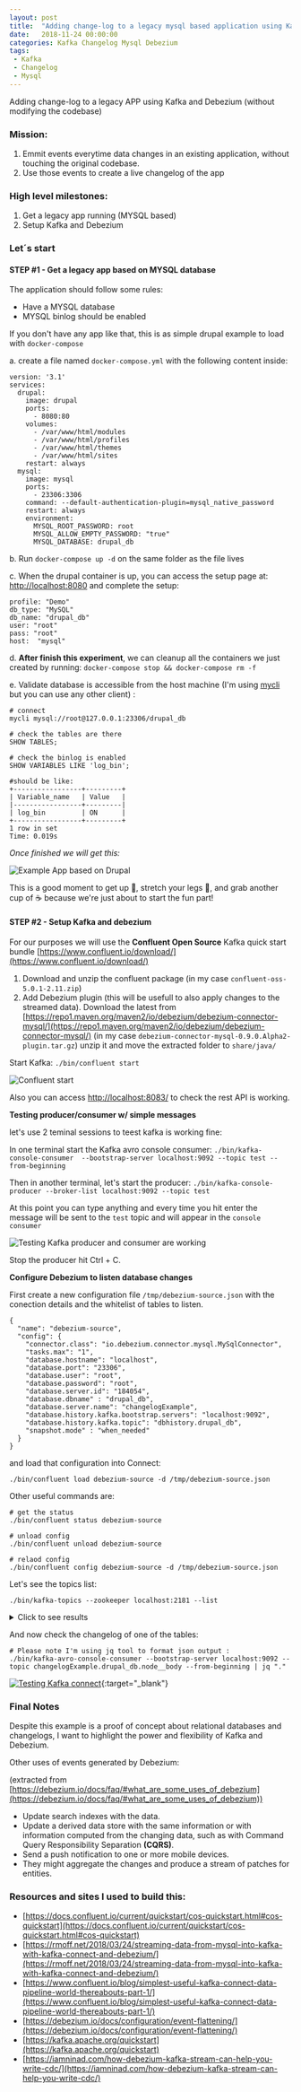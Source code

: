 ```yaml
---
layout: post
title:  "Adding change-log to a legacy mysql based application using Kafka and Debezium"
date:   2018-11-24 00:00:00
categories: Kafka Changelog Mysql Debezium
tags:
 - Kafka
 - Changelog
 - Mysql
---
```



Adding change-log to a legacy APP using Kafka and Debezium (without modifying the codebase)

### Mission: 

1. Emmit events everytime data changes in an existing application, without touching the original codebase.
2. Use those events to create a live changelog of the app

### High level milestones:

1. Get a legacy app running (MYSQL based)
2. Setup Kafka and Debezium


### Let´s start


#### STEP #1 - Get a legacy app based on MYSQL database

The application should follow some rules:

* Have a MYSQL database
* MYSQL binlog should be enabled

If you don't have any app like that, this is as simple drupal example to load with `docker-compose`

a. create a file named `docker-compose.yml` with the following content inside:

	version: '3.1'
	services:
	  drupal:
	    image: drupal
	    ports:
	      - 8080:80
	    volumes:
	      - /var/www/html/modules
	      - /var/www/html/profiles
	      - /var/www/html/themes
	      - /var/www/html/sites
	    restart: always
	  mysql:
	    image: mysql
	    ports:
	      - 23306:3306
	    command: --default-authentication-plugin=mysql_native_password
	    restart: always
	    environment:
	      MYSQL_ROOT_PASSWORD: root
	      MYSQL_ALLOW_EMPTY_PASSWORD: "true"
	      MYSQL_DATABASE: drupal_db



      
b. Run `docker-compose up -d` on the same folder as the file lives

c. When the drupal container is up, you can access the setup page at: [http://localhost:8080](http://localhost:8080) and complete the setup:

	profile: "Demo"
	db_type: "MySQL"
	db_name: "drupal_db"
	user: "root"
	pass: "root"
	host:  "mysql"

d. __After finish this experiment__, we can cleanup all the containers we just created by running: `docker-compose stop && docker-compose rm -f`
 
e. Validate database is accessible from the host machine (I'm using [mycli](https://www.mycli.net/) but you can use any other client) :

	# connect
	mycli mysql://root@127.0.0.1:23306/drupal_db
	
	# check the tables are there
	SHOW TABLES;  

	# check the binlog is enabled
	SHOW VARIABLES LIKE 'log_bin';

	#should be like:
	+-----------------+---------+
	| Variable_name   | Value   |
	|-----------------+---------|
	| log_bin         | ON      |
	+-----------------+---------+
	1 row in set
	Time: 0.019s


 
_Once finished we will get this:_

![Example App based on Drupal](/files/kafka-changelog/example-app.png)

This is a good moment to get up  :raised_hands:, stretch your legs :walking:, and grab another cup of :coffee: because we're just about to start the fun part!  

#### STEP #2 - Setup Kafka and debezium

For our purposes we will use the __Confluent Open Source__ Kafka quick start bundle  [https://www.confluent.io/download/](https://www.confluent.io/download/)

1. Download and unzip the confluent package (in my case `confluent-oss-5.0.1-2.11.zip`)
2. Add Debezium plugin (this will be usefull to also apply changes to the streamed data). Download the latest from [https://repo1.maven.org/maven2/io/debezium/debezium-connector-mysql/](https://repo1.maven.org/maven2/io/debezium/debezium-connector-mysql/) (in my case `debezium-connector-mysql-0.9.0.Alpha2-plugin.tar.gz`) unzip it and move the extracted folder to `share/java/`



Start Kafka: `./bin/confluent start`

![Confluent start](/files/kafka-changelog/confluent_start.png)

Also you can access [http://localhost:8083/](http://localhost:8083/) to check the rest API is working.

__Testing producer/consumer w/ simple messages__

let's use 2 teminal sessions to teest kafka is working fine:

In one terminal start the Kafka avro console consumer: `./bin/kafka-console-consumer  --bootstrap-server localhost:9092 --topic test --from-beginning`


Then in another terminal, let's start the producer: `./bin/kafka-console-producer --broker-list localhost:9092 --topic test` 

At this point you can type anything and every time you hit enter the message will be sent to the `test` topic and will appear in the `console consumer`

![Testing Kafka producer and consumer are working](/files/kafka-changelog/test_kafka.gif)

Stop the  producer hit Ctrl + C.

__Configure Debezium to listen database changes__


First create a new configuration file `/tmp/debezium-source.json`
with the conection details and the whitelist of tables to listen.


	
	{
	  "name": "debezium-source",
	  "config": {
	    "connector.class": "io.debezium.connector.mysql.MySqlConnector",
	    "tasks.max": "1",
	    "database.hostname": "localhost",
	    "database.port": "23306",
	    "database.user": "root",
	    "database.password": "root",
	    "database.server.id": "184054",
	    "database.dbname" : "drupal_db",
	    "database.server.name": "changelogExample",
	    "database.history.kafka.bootstrap.servers": "localhost:9092",
	    "database.history.kafka.topic": "dbhistory.drupal_db",
	    "snapshot.mode" : "when_needed"
	  }
	}
	

and load that configuration into Connect:

	./bin/confluent load debezium-source -d /tmp/debezium-source.json

Other useful commands are: 

	# get the status
	./bin/confluent status debezium-source
	
	# unload config
	./bin/confluent unload debezium-source

	# relaod config
	./bin/confluent config debezium-source -d /tmp/debezium-source.json
	
	
Let's see the topics list:
	
	./bin/kafka-topics --zookeeper localhost:2181 --list
	
<details>
  <summary>Click to see results</summary>
  
  
	__confluent.support.metrics
	__consumer_offsets
	_confluent-ksql-default__command_topic
	_schemas
	changelogExample
	changelogExample.drupal_db.block_content
	changelogExample.drupal_db.block_content__field_banner_image
	changelogExample.drupal_db.block_content__field_content_link
	changelogExample.drupal_db.block_content__field_copyright
	changelogExample.drupal_db.block_content__field_disclaimer
	changelogExample.drupal_db.block_content__field_promo_image
	changelogExample.drupal_db.block_content__field_summary
	changelogExample.drupal_db.block_content__field_title
	changelogExample.drupal_db.block_content_field_data
	changelogExample.drupal_db.block_content_field_revision
	changelogExample.drupal_db.block_content_revision
	changelogExample.drupal_db.block_content_revision__field_banner_image
	changelogExample.drupal_db.block_content_revision__field_content_link
	changelogExample.drupal_db.block_content_revision__field_copyright
	changelogExample.drupal_db.block_content_revision__field_disclaimer
	changelogExample.drupal_db.block_content_revision__field_promo_image
	changelogExample.drupal_db.block_content_revision__field_summary
	changelogExample.drupal_db.block_content_revision__field_title
	changelogExample.drupal_db.cache_bootstrap
	changelogExample.drupal_db.cache_config
	changelogExample.drupal_db.cache_container
	changelogExample.drupal_db.cache_data
	changelogExample.drupal_db.cache_default
	changelogExample.drupal_db.cache_discovery
	changelogExample.drupal_db.cache_entity
	changelogExample.drupal_db.cache_menu
	changelogExample.drupal_db.cache_render
	changelogExample.drupal_db.cachetags
	changelogExample.drupal_db.config
	changelogExample.drupal_db.content_moderation_state
	changelogExample.drupal_db.content_moderation_state_field_data
	changelogExample.drupal_db.content_moderation_state_field_revision
	changelogExample.drupal_db.content_moderation_state_revision
	changelogExample.drupal_db.file_managed
	changelogExample.drupal_db.file_usage
	changelogExample.drupal_db.history
	changelogExample.drupal_db.key_value
	changelogExample.drupal_db.key_value_expire
	changelogExample.drupal_db.menu_tree
	changelogExample.drupal_db.node
	changelogExample.drupal_db.node__body
	changelogExample.drupal_db.node__field_cooking_time
	changelogExample.drupal_db.node__field_difficulty
	changelogExample.drupal_db.node__field_image
	changelogExample.drupal_db.node__field_ingredients
	changelogExample.drupal_db.node__field_number_of_servings
	changelogExample.drupal_db.node__field_preparation_time
	changelogExample.drupal_db.node__field_recipe_category
	changelogExample.drupal_db.node__field_recipe_instruction
	changelogExample.drupal_db.node__field_summary
	changelogExample.drupal_db.node__field_tags
	changelogExample.drupal_db.node_access
	changelogExample.drupal_db.node_field_data
	changelogExample.drupal_db.node_field_revision
	changelogExample.drupal_db.node_revision
	changelogExample.drupal_db.node_revision__body
	changelogExample.drupal_db.node_revision__field_cooking_time
	changelogExample.drupal_db.node_revision__field_difficulty
	changelogExample.drupal_db.node_revision__field_image
	changelogExample.drupal_db.node_revision__field_ingredients
	changelogExample.drupal_db.node_revision__field_number_of_servings
	changelogExample.drupal_db.node_revision__field_preparation_time
	changelogExample.drupal_db.node_revision__field_recipe_category
	changelogExample.drupal_db.node_revision__field_recipe_instruction
	changelogExample.drupal_db.node_revision__field_summary
	changelogExample.drupal_db.node_revision__field_tags
	changelogExample.drupal_db.router
	changelogExample.drupal_db.search_dataset
	changelogExample.drupal_db.search_index
	changelogExample.drupal_db.search_total
	changelogExample.drupal_db.semaphore
	changelogExample.drupal_db.sequences
	changelogExample.drupal_db.sessions
	changelogExample.drupal_db.shortcut
	changelogExample.drupal_db.shortcut_field_data
	changelogExample.drupal_db.taxonomy_index
	changelogExample.drupal_db.taxonomy_term__parent
	changelogExample.drupal_db.taxonomy_term_data
	changelogExample.drupal_db.taxonomy_term_field_data
	changelogExample.drupal_db.url_alias
	changelogExample.drupal_db.user__roles
	changelogExample.drupal_db.users
	changelogExample.drupal_db.users_field_data
	changelogExample.drupal_db.watchdog
	connect-configs
	connect-offsets
	connect-statuses
	dbhistory.drupal_db
</details>

And now check the changelog of one of the tables:

	# Please note I'm using jq tool to format json output :
	./bin/kafka-avro-console-consumer --bootstrap-server localhost:9092 --topic changelogExample.drupal_db.node__body --from-beginning | jq "."	
	 
[![Testing Kafka connect](/files/kafka-changelog/debezium.gif)](/files/kafka-changelog/debezium.gif){:target="_blank"}



### Final Notes

Despite this example is a proof of concept about relational databases and changelogs, I want to highlight the power and flexibility of Kafka and Debezium. 

Other uses of events generated by Debezium: 

(extracted from [https://debezium.io/docs/faq/#what_are_some_uses_of_debezium](https://debezium.io/docs/faq/#what_are_some_uses_of_debezium))

* Update search indexes with the data.
* Update a derived data store with the same information or with information computed from the changing data, such as with Command Query Responsibility Separation __(CQRS)__.
* Send a push notification to one or more mobile devices.
* They might aggregate the changes and produce a stream of patches for entities.

### Resources and sites I used to build this:

* [https://docs.confluent.io/current/quickstart/cos-quickstart.html#cos-quickstart](https://docs.confluent.io/current/quickstart/cos-quickstart.html#cos-quickstart)
* [https://rmoff.net/2018/03/24/streaming-data-from-mysql-into-kafka-with-kafka-connect-and-debezium/](https://rmoff.net/2018/03/24/streaming-data-from-mysql-into-kafka-with-kafka-connect-and-debezium/)
* [https://www.confluent.io/blog/simplest-useful-kafka-connect-data-pipeline-world-thereabouts-part-1/](https://www.confluent.io/blog/simplest-useful-kafka-connect-data-pipeline-world-thereabouts-part-1/)
* [https://debezium.io/docs/configuration/event-flattening/](https://debezium.io/docs/configuration/event-flattening/)
* [https://kafka.apache.org/quickstart](https://kafka.apache.org/quickstart)
* [https://iamninad.com/how-debezium-kafka-stream-can-help-you-write-cdc/](https://iamninad.com/how-debezium-kafka-stream-can-help-you-write-cdc/)